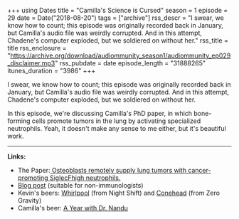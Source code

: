 +++
using Dates
title = "Camilla's Science is Cursed"
season = 1
episode = 29
date = Date("2018-08-20")
tags = ["archive"]
rss_descr = "I swear, we know how to count; this episode was originally recorded back in January, but Camilla's audio file was weirdly corrupted. And in this attempt, Chadene's computer exploded, but we soldiered on without her."
rss_title = title
rss_enclosure = "https://archive.org/download/audiommunity_season1/audiommunity_ep029_disclaimer.mp3"
rss_pubdate = date
episode_length = "31888265"
itunes_duration = "3986"
+++



I swear, we know how to count; this episode was originally recorded back in January, but Camilla's audio file was weirdly corrupted. And in this attempt, Chadene's computer exploded, but we soldiered on without her.

In this episode, we're discussing Camilla's PhD paper, in which bone-forming cells promote tumors in the lung by activating specialized neutrophils. Yeah, it doesn't make any sense to me either, but it's beautiful work.

---

**Links:**

- The Paper:[ Osteoblasts remotely supply lung tumors with cancer-promoting SiglecFhigh neutrophils.](http://doi.org/10.1126/science.aal5081)
- [Blog post](http://thescimindedidealist.blogspot.com/2018/05/and-im-back-my-apologies-for-long-wait.html) (suitable for non-immunologists)
- Kevin's beers: [Whirlpool](https://www.beeradvocate.com/beer/profile/28609/114884/) (from Night Shift) and [Conehead](https://www.beeradvocate.com/beer/profile/9784/39093/) (from Zero Gravity)
- Camilla's beer: [A Year with Dr. Nandu](https://www.beeradvocate.com/beer/profile/34607/177020/)
